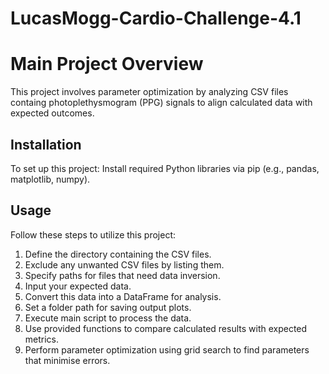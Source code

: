 # LucasMogg-Cardio-Challenge-4.1
# Main Project Overview

This project involves parameter optimization by analyzing CSV files containg photoplethysmogram (PPG) signals to align calculated data with expected outcomes.

## Installation

To set up this project:
  Install required Python libraries via pip (e.g., pandas, matplotlib, numpy).

## Usage

Follow these steps to utilize this project:
1. Define the directory containing the CSV files.
2. Exclude any unwanted CSV files by listing them.
3. Specify paths for files that need data inversion.
4. Input your expected data.
5. Convert this data into a DataFrame for analysis.
6. Set a folder path for saving output plots.
7. Execute main script to process the data.
8. Use provided functions to compare calculated results with expected metrics.
9. Perform parameter optimization using grid search to find parameters that minimise errors.
